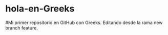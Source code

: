 # hola-en-Greeks
#Mi primer repositorio en GitHub con Greeks.
Editando desde la rama new branch feature.

